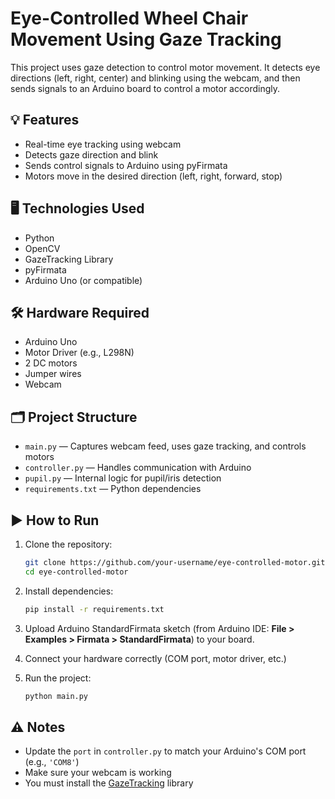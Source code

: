 # Eye-Controlled Wheel Chair Movement Using Gaze Tracking

This project uses gaze detection to control motor movement. It detects eye directions (left, right, center) and blinking using the webcam, and then sends signals to an Arduino board to control a motor accordingly.

## 💡 Features

- Real-time eye tracking using webcam
- Detects gaze direction and blink
- Sends control signals to Arduino using pyFirmata
- Motors move in the desired direction (left, right, forward, stop)

## 🖥️ Technologies Used

- Python
- OpenCV
- GazeTracking Library
- pyFirmata
- Arduino Uno (or compatible)

## 🛠️ Hardware Required

- Arduino Uno
- Motor Driver (e.g., L298N)
- 2 DC motors
- Jumper wires
- Webcam

## 🗂️ Project Structure

- `main.py` — Captures webcam feed, uses gaze tracking, and controls motors
- `controller.py` — Handles communication with Arduino
- `pupil.py` — Internal logic for pupil/iris detection
- `requirements.txt` — Python dependencies

## ▶️ How to Run

1. Clone the repository:
    ```bash
    git clone https://github.com/your-username/eye-controlled-motor.git
    cd eye-controlled-motor
    ```

2. Install dependencies:
    ```bash
    pip install -r requirements.txt
    ```

3. Upload Arduino StandardFirmata sketch (from Arduino IDE: **File > Examples > Firmata > StandardFirmata**) to your board.

4. Connect your hardware correctly (COM port, motor driver, etc.)

5. Run the project:
    ```bash
    python main.py
    ```

## ⚠️ Notes

- Update the `port` in `controller.py` to match your Arduino's COM port (e.g., `'COM8'`)
- Make sure your webcam is working
- You must install the [GazeTracking](https://github.com/antoinelame/GazeTracking) library

